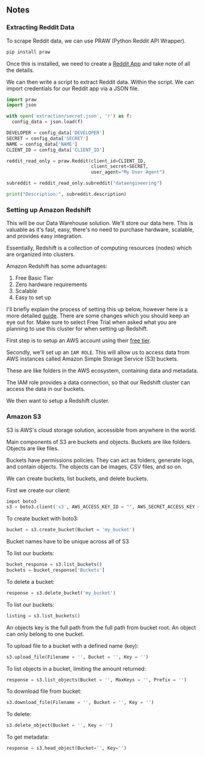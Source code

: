 ## Notes

### Extracting Reddit Data

To scrape Reddit data, we can use PRAW (Python Reddit API Wrapper). 

```bash
pip install praw
```

Once this is installed, we need to create a [Reddit App](https://www.reddit.com/prefs/apps) and take note of all the details.

We can then write a script to extract Reddit data. Within the script. We can import credentials for our Reddit app via a JSON file.

```python
import praw
import json

with open('extraction/secret.json', 'r') as f:
  config_data = json.load(f)

DEVELOPER = config_data['DEVELOPER']
SECRET = config_data['SECRET']
NAME = config_data['NAME']
CLIENT_ID = config_data['CLIENT_ID']

reddit_read_only = praw.Reddit(client_id=CLIENT_ID,        
                               client_secret=SECRET,
                               user_agent="My User Agent")

subreddit = reddit_read_only.subreddit("dataengineering")

print("Description:", subreddit.description)
```

### Setting up Amazon Redshift

This will be our Data Warehouse solution. We'll store our data here. This is valuable as it's fast, easy, there's no need to purchase hardware, scalable, and provides easy integration.

Essentially, Redshift is a collection of computing resources (nodes) which are organized into clusters.

Amazon Redshift has some advantages:

1. Free Basic Tier
2. Zero hardware requirements
3. Scalable
4. Easy to set up

I'll briefly explain the process of setting this up below, however here is a more detailed [guide](https://www.integrate.io/blog/data-warehousing-for-dummies-a-beginners-guide-to-setting-up-an-amazon-redshift-data-warehouse/). There are some changes which you should keep an eye out for. Make sure to select Free Trial when asked what you are planning to use this cluster for when setting up Redshift.

First step is to setup an AWS account using their [free tier](https://aws.amazon.com/free).

Secondly, we'll set up an `IAM ROLE`. This will allow us to access data from AWS instances called Amazon Simple Storage Service (S3) buckets. 

These are like folders in the AWS ecosystem, containing data and metadata. 

The IAM role provides a data connection, so that our Redshift cluster can access the data in our buckets. 

We then want to setup a Redshift cluster.

### Amazon S3

S3 is AWS's cloud storage solution, accessible from anywhere in the world.

Main components of S3 are buckets and objects. Buckets are like folders. Objects are like files.

Buckets have permissions policies. They can act as folders, generate logs, and contain objects. The objects can be images, CSV files, and so on.

We can create buckets, list buckets, and delete buckets. 

First we create our client:

```python
impot boto3
s3 = boto3.client('s3', AWS_ACCESS_KEY_ID = "", AWS_SECRET_ACCESS_KEY = "")
```

To create bucket with boto3:

```python
bucket = s3.create_bucket(Bucket = 'my_bucket')
```

Bucket names have to be unique across all of S3

To list our buckets:

```python
bucket_response = s3.list_buckets()
buckets = bucket_response['Buckets']
```

To delete a bucket:

```python
response = s3.delete_bucket('my_bucket')
```

To list our buckets:

```python
listing = s3.list_buckets()
```

An objects key is the full path from the full path from bucket root. An object can only belong to one bucket. 

To upload file to a bucket with a defined name (key):

```python
s3.upload_file(Filename = '', Bucket = '', Key = '')
```

To list objects in a bucket, limiting the amount returned:

```python
response = s3.list_objects(Bucket = '', MaxKeys = '', Prefix = '')
```

To download file from bucket:

```python
s3.download_file(Filename = '', Bucket = '', Key = '')
```

To delete:

```python
s3.delete_object(Bucket = '', Key = '')
```

To get metadata:

```python
response = s3.head_object(Bucket='', Key='')
```
